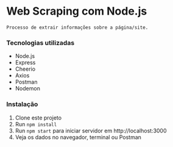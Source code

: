 # Web Scraping com Node.js
    Processo de extrair informações sobre a página/site.

### Tecnologias utilizadas
- Node.js
- Express
- Cheerio
- Axios
- Postman
- Nodemon

### Instalação 
1. Clone este projeto
2. Run `npm install`
3. Run `npm start` para iniciar servidor em http://localhost:3000
4. Veja os dados no navegador, terminal ou Postman
